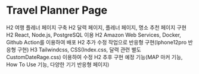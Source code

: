 # Travel Planner Page

H2 여행 플레너 페이지 구축
H2 달력 페이지, 플레너 페이지, 명소 추천 페이지 구현
H2 React, Node.js, PostgreSQL 이용
H2 Amazon Web Services, Docker, Github Action를 이용하여 배포
H2 추가 수정 작업으로 반응형 구현(Iphone12pro 반응형 구현)
H3 Tailwindcss, CSS(Index.css, 달력 관련 별도CustomDateRage.css) 이용하여 수정
H2 추후 구현 예정 기능(MAP 마커 기능, How To Use 기능, 다양한 기기 반응형 페이지)
